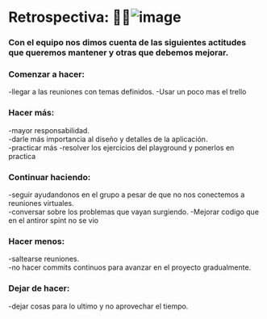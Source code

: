 # Retrospectiva: ![image](https://user-images.githubusercontent.com/91677757/145304567-384e5aa3-71eb-4347-b4a9-14e36bbab6d4.png)




### Con el equipo nos dimos cuenta de las siguientes actitudes que queremos mantener y otras que debemos mejorar.

### Comenzar a hacer: 
-llegar a las reuniones con temas definidos.
-Usar un poco mas el trello 
### Hacer más:
-mayor responsabilidad.                                                                                                                                  
-darle más importancia al diseño y detalles de la aplicación.                                                                                                                   
-practicar más
-resolver los ejercicios del playground y ponerlos en practica
### Continuar haciendo: 
-seguir ayudandonos en el grupo a pesar de que no nos conectemos a reuniones virtuales.                                                                                             
-conversar sobre los problemas que vayan surgiendo.
-Mejorar codigo que en el antiror spint no se vio 
### Hacer menos:
-saltearse reuniones.                                                                                                                                     
-no hacer commits continuos para avanzar en el proyecto gradualmente.
### Dejar de hacer: 
-dejar cosas para lo ultimo y no aprovechar el tiempo.
